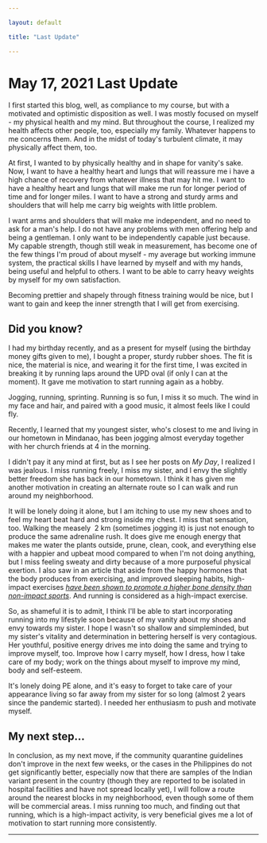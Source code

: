 ```yaml
---

layout: default

title: "Last Update"

---
```


# May 17, 2021 Last Update

I first started this blog, well, as compliance to my course, but with a motivated and optimistic disposition as well. I was mostly focused on myself - my physical health and my mind. But throughout the course, I realized my health affects other people, too, especially my family. Whatever happens to me concerns them. And in the midst of today's turbulent climate, it may physically affect them, too.

At first, I wanted to by physically healthy and in shape for vanity's sake. Now, I want to have a healthy heart and lungs that will reassure me i have a high chance of recovery from whatever illness that may hit me. I want to have a healthy heart and lungs that will make me run for longer period of time and for longer miles. I want to have a strong and sturdy arms and shoulders that will help me carry big weights with little problem.

I want arms and shoulders that will make me independent, and no need to ask for a man's help. I do not have any problems with men offering help and being a gentleman. I only want to be independently capable just because. My capable strength, though still weak in measurement, has become one of the few things I'm proud of about myself - my average but working immune system, the practical skills I have learned by myself and with my hands, being useful and helpful to others. I want to be able to carry heavy weights by myself for my own satisfaction.

Becoming prettier and shapely through fitness training would be nice, but I want to gain and keep the inner strength that I will get from exercising.

## Did you know?

I had my birthday recently, and as a present for myself (using the birthday money gifts given to me), I bought a proper, sturdy rubber shoes. The fit is nice, the material is nice, and wearing it for the first time, I was excited in breaking it by running laps around the UPD oval (if only I can at the moment). It gave me motivation to start running again as a hobby.

Jogging, running, sprinting. Running is so fun, I miss it so much. The wind in my face and hair, and paired with a good music, it almost feels like I could fly.

Recently, I learned that my youngest sister, who's closest to me and living in our hometown in Mindanao, has been jogging almost everyday together with her church friends at 4 in the morning.

I didn't pay it any mind at first, but as I see her posts on *My Day*, I realized I was jealous. I miss running freely, I miss my sister, and I envy the slightly better freedom she has back in our hometown. I think it has given me another motivation in creating an alternate route so I can walk and run around my neighborhood.

It will be lonely doing it alone, but I am itching to use my new shoes and to feel my heart beat hard and strong inside my chest. I miss that sensation, too. Walking the measely  2 km (sometimes jogging it) is just not enough to produce the same adrenaline rush. It does give me enough energy that makes me water the plants outside, prune, clean, cook, and everything else with a happier and upbeat mood compared to when I'm not doing anything, but I miss feeling sweaty and dirty because of a more purposeful physical exertion. I also saw in an article that aside from the happy hormones that the body produces from exercising, and improved sleeping habits, high-impact exercises [*have been shown to promote a higher bone density than non-impact sports*][1]. And running is considered as a high-impact exercise.

So, as shameful it is to admit, I think I'll be able to start incorporating running into my lifestyle soon because of my vanity about my shoes and envy towards my sister. I hope I wasn't so shallow and simpleminded, but my sister's vitality and determination in bettering herself is very contagious. Her youthful, positive energy drives me into doing the same and trying to improve myself, too. Improve how I carry myself, how I dress, how I take care of my body; work on the things about myself to improve my mind, body and self-esteem.

It's lonely doing PE alone, and it's easy to forget to take care of your appearance living so far away from my sister for so long (almost 2 years since the pandemic started). I needed her enthusiasm to push and motivate myself.

## My next step...

In conclusion, as my next move, if the community quarantine guidelines don't improve in the next few weeks, or the cases in the Philippines do not get significantly better, especially now that there are samples of the Indian variant present in the country (though they are reported to be isolated in hospital facilities and have not spread locally yet), I will follow a route around the nearest blocks in my neighborhood, even though some of them will be commercial areas. I miss running too much, and finding out that running, which is a high-impact activity, is very beneficial gives me a lot of motivation to start running more consistently.

[1]: https://www.healthline.com/nutrition/10-benefits-of-exercise#TOC_TITLE_HDR_5

---
